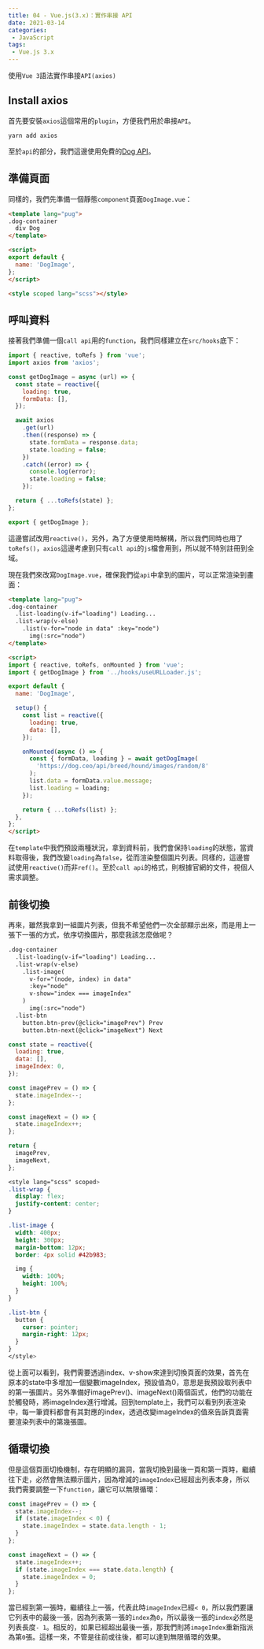 ```yaml
---
title: 04 - Vue.js(3.x)：實作串接 API
date: 2021-03-14
categories: 
 - JavaScript
tags:
 - Vue.js 3.x
---
```

使用`Vue 3`語法實作串接`API(axios)`
<!--more-->
## Install axios
首先要安裝`axios`這個常用的`plugin`，方便我們用於串接`API`。
```
yarn add axios
```
至於`api`的部分，我們這邊使用免費的[Dog API](https://dog.ceo/dog-api/)。

## 準備頁面
同樣的，我們先準備一個靜態`component`頁面`DogImage.vue`：
``` HTML
<template lang="pug">
.dog-container
  div Dog
</template>

<script>
export default {
  name: 'DogImage',
};
</script>

<style scoped lang="scss"></style>
```

## 呼叫資料
接著我們準備一個`call api`用的`function`，我們同樣建立在`src/hooks`底下：
``` JavaScript src/hooks/useURLLoader.js
import { reactive, toRefs } from 'vue';
import axios from 'axios';

const getDogImage = async (url) => {
  const state = reactive({
    loading: true,
    formData: [],
  });

  await axios
    .get(url)
    .then((response) => {
      state.formData = response.data;
      state.loading = false;
    })
    .catch((error) => {
      console.log(error);
      state.loading = false;
    });

  return { ...toRefs(state) };
};

export { getDogImage };
```
這邊嘗試改用`reactive()`，另外，為了方便使用時解構，所以我們同時也用了`toRefs()`，`axios`這邊考慮到只有`call api`的`js`檔會用到，所以就不特別註冊到全域。

現在我們來改寫`DogImage.vue`，確保我們從`api`中拿到的圖片，可以正常渲染到畫面：
``` HTML
<template lang="pug">
.dog-container
  .list-loading(v-if="loading") Loading...
  .list-wrap(v-else)
    .list(v-for="node in data" :key="node")
      img(:src="node")
</template>

<script>
import { reactive, toRefs, onMounted } from 'vue';
import { getDogImage } from '../hooks/useURLLoader.js';

export default {
  name: 'DogImage',

  setup() {
    const list = reactive({
      loading: true,
      data: [],
    });

    onMounted(async () => {
      const { formData, loading } = await getDogImage(
        'https://dog.ceo/api/breed/hound/images/random/8'
      );
      list.data = formData.value.message;
      list.loading = loading;
    });

    return { ...toRefs(list) };
  },
};
</script>
```
在`template`中我們預設兩種狀況，拿到資料前，我們會保持`loading`的狀態，當資料取得後，我們改變`loading`為`false`，從而渲染整個圖片列表。同樣的，這邊嘗試使用`reactive()`而非`ref()`。至於`call api`的格式，則根據官網的文件，視個人需求調整。

## 前後切換
再來，雖然我拿到一組圖片列表，但我不希望他們一次全部顯示出來，而是用上一張下一張的方式，依序切換圖片，那麼我該怎麼做呢？
``` HTML Template
.dog-container
  .list-loading(v-if="loading") Loading...
  .list-wrap(v-else)
    .list-image(
      v-for="(node, index) in data"
      :key="node"
      v-show="index === imageIndex"
    )
      img(:src="node")
  .list-btn
    button.btn-prev(@click="imagePrev") Prev
    button.btn-next(@click="imageNext") Next
```
``` JavaScript script
const state = reactive({
  loading: true,
  data: [],
  imageIndex: 0,
});

const imagePrev = () => {
  state.imageIndex--;
};

const imageNext = () => {
  state.imageIndex++;
};

return {
  imagePrev,
  imageNext,
};
```
``` CSS
<style lang="scss" scoped>
.list-wrap {
  display: flex;
  justify-content: center;
}

.list-image {
  width: 400px;
  height: 300px;
  margin-bottom: 12px;
  border: 4px solid #42b983;

  img {
    width: 100%;
    height: 100%;
  }
}

.list-btn {
  button {
    cursor: pointer;
    margin-right: 12px;
  }
}
</style>
```
從上面可以看到，我們需要透過index、v-show來達到切換頁面的效果，首先在原本的state中多增加一個變數imageIndex，預設值為0，意思是我預設取列表中的第一張圖片。另外準備好imagePrev()、imageNext()兩個函式，他們的功能在於觸發時，將imageIndex進行增減。回到template上，我們可以看到列表渲染中，每一筆資料都會有其對應的index，透過改變imageIndex的值來告訴頁面需要渲染列表中的第幾張圖。

## 循環切換
但是這個頁面切換機制，存在明顯的漏洞，當我切換到最後一頁和第一頁時，繼續往下走，必然會無法顯示圖片，因為增減的`imageIndex`已經超出列表本身，所以我們需要調整一下`function`，讓它可以無限循環：
``` JavaScript
const imagePrev = () => {
  state.imageIndex--;
  if (state.imageIndex < 0) {
    state.imageIndex = state.data.length - 1;
  }
};

const imageNext = () => {
  state.imageIndex++;
  if (state.imageIndex === state.data.length) {
    state.imageIndex = 0;
  }
};
```
當已經到第一張時，繼續往上一張，代表此時`imageIndex`已經`< 0`，所以我們要讓它列表中的最後一張，因為列表第一張的`index`為`0`，所以最後一張的`index`必然是列表長度`- 1`。相反的，如果已經超出最後一張，那我們則將`imageIndex`重新指派為第`0`張。這樣一來，不管是往前或往後，都可以達到無限循環的效果。